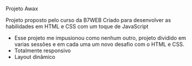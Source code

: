 Projeto Awax

Projeto proposto pelo curso da B7WEB Criado para desenvolver as habilidades em HTML e CSS com um toque de JavaScript

- Esse projeto me impusionou como nenhum outro, projeto dividido em varias sessões e em cada uma um novo desafio com o HTML e CSS.
- Totalmente responsivo
- Layout dinâmico
